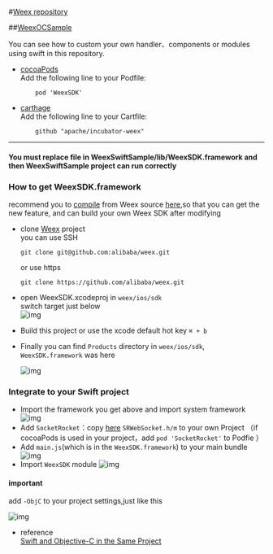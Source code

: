 #[Weex repository](https://github.com/apache/incubator-weex)


##[WeexOCSample](https://github.com/acton393/WeexOCExample)


You can see how to custom your own handler、components or modules using swift in this repository.

- [cocoaPods](https://cocoapods.org/)  
	Add the following line to your Podfile:
	
	```
   		pod 'WeexSDK'
   	```

- [carthage](https://github.com/carthage/carthage)  
  Add the following line to your Cartfile:
  
   	```
   		github "apache/incubator-weex"
   	```

-------------------------

#### You must replace file in WeexSwiftSample/lib/WeexSDK.framework and then WeexSwiftSample project can run correctly

### How to  get WeexSDK.framework

recommend you to <a href="#compile">compile</a> from Weex source [here](https://github.com/alibaba/weex),so that you can get the new feature, and can build your own Weex SDK after modifying

- clone [Weex](https://github.com/alibaba/weex) project  
  you can use SSH
  
	```
	git clone git@github.com:alibaba/weex.git
	```
  or use https   
  
	```
	git clone https://github.com/alibaba/weex.git
	```
  	    
- open WeexSDK.xcodeproj in `weex/ios/sdk`  
  switch target just below  
  ![img](http://img1.tbcdn.cn/L1/461/1/4fe050b36e7fea52f121e73790b1fdb7ea934e97)
  
- Build this project or use the xcode default hot key `⌘ + b`

- Finally you can find `Products` directory in `weex/ios/sdk`, `WeexSDK.framework` was here

  ![img](http://img4.tbcdn.cn/L1/461/1/52594fea03ee1154845d0f897558b81b4b5bef2e)

### Integrate to your Swift project

- Import the framework you get above and import system framework
  ![img](http://img1.tbcdn.cn/L1/461/1/ce309c54c7b3dd3607d7a3d07c44bfd0e0e10f86) 
- Add `SocketRocket`：copy [here](https://github.com/alibaba/weex/tree/dev/ios/sdk/WeexSDK/dependency) `SRWebSocket.h/m` to your own Project  （if cocoaPods is used in your project，add `pod 'SocketRocket'` to Podfie ）
- Add `main.js`(which is in the `WeexSDK.framework`) to your main bundle
  ![img](http://img1.tbcdn.cn/L1/461/1/bb3998595bafe9c9336411160c0b6bd3eeb843ef)
- Import `WeexSDK` module
  ![img](http://img1.tbcdn.cn/L1/461/1/34fb8a10c2995a50c8f3f4cda0d4310b79131b0c)
  
#### important
add `-ObjC` to your project settings,just like this

![img](http://img3.tbcdn.cn/L1/461/1/430ae522f5031ff728c95efea49219a11e6852b3)

- reference	 
 [Swift and Objective-C in the Same Project](https://developer.apple.com/library/ios/documentation/Swift/Conceptual/BuildingCocoaApps/MixandMatch.html)
